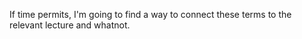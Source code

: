 If time permits, I'm going to find a way to connect these terms to the relevant lecture and whatnot.

